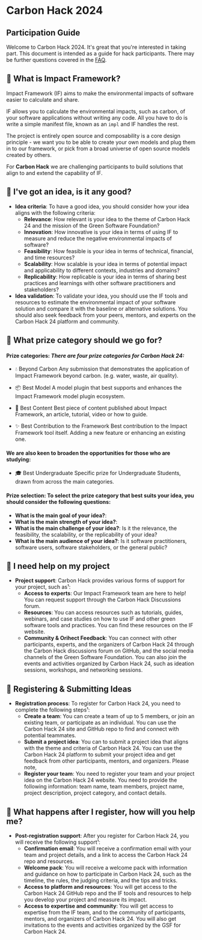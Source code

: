 # Carbon Hack 2024
## Participation Guide

Welcome to Carbon Hack 2024. It's great that you're interested in taking part. This document is intended as a guide for hack participants. There may be further questions covered in the [FAQ](https://github.com/Green-Software-Foundation/hack/blob/main/FAQ.md).

## 💚 What is Impact Framework?
Impact Framework (IF) aims to make the environmental impacts of software easier to calculate and share.

IF allows you to calculate the environmental impacts, such as carbon, of your software applications without writing any code. All you have to do is write a simple manifest file, known as an `impl` and IF handles the rest.

The project is entirely open source and composability is a core design principle - we want you to be able to create your own models and plug them in to our framework, or pick from a broad universe of open source models created by others.

For **Carbon Hack** we are challenging participants to build solutions that align to and extend the capability of IF. 

## 💚 I've got an idea, is it any good?

- **Idea criteria**: To have a good idea, you should consider how your idea aligns with the following criteria:
    - **Relevance**: How relevant is your idea to the theme of Carbon Hack 24 and the mission of the Green Software Foundation?
    - **Innovation**: How innovative is your idea in terms of using IF to measure and reduce the negative environmental impacts of software?
    - **Feasibility**: How feasible is your idea in terms of technical, financial, and time resources?
    - **Scalability**: How scalable is your idea in terms of potential impact and applicability to different contexts, industries and domains?
    - **Replicability**: How replicable is your idea in terms of sharing best practices and learnings with other software practitioners and stakeholders?
- **Idea validation**: To validate your idea, you should use the IF tools and resources to estimate the environmental impact of your software solution and compare it with the baseline or alternative solutions. You should also seek feedback from your peers, mentors, and experts on the Carbon Hack 24 platform and community.


## 💚 What prize category should we go for?
#### **Prize categories**: _There are four prize categories for Carbon Hack 24:_
- 💧 Beyond Carbon
Any submission that demonstrates the application of Impact Framework beyond carbon. (e.g. water, waste, air quality).

- 📦 Best Model
A model plugin that best supports and enhances the Impact Framework model plugin ecosystem.

- 📝 Best Content
Best piece of content published about Impact Framework, an article, tutorial, video or how to guide.

- ✨ Best Contribution to the Framework
Best contribution to the Impact Framework tool itself. Adding a new feature or enhancing an existing one.

#### We are also keen to broaden the opportunities for those who are studying:
- 🎓 Best Undergraduate
Specific prize for Undergraduate Students, drawn from across the main categories.


#### **Prize selection**: To select the prize category that best suits your idea, you should consider the following questions:
- **What is the main goal of your idea?**: 
- **What is the main strength of your idea?**:
- **What is the main challenge of your idea?**: Is it the relevance, the feasibility, the scalability, or the replicability of your idea?
- **What is the main audience of your idea?**: Is it software practitioners, software users, software stakeholders, or the general public?
 

## 💚 I need help on my project
- **Project support**: Carbon Hack provides various forms of support for your project, such as¹:
    - **Access to experts**: Our Impact Framework team are here to help! You can request support through the Carbon Hack Discussions forum.
    - **Resources**: You can access resources such as tutorials, guides, webinars, and case studies on how to use IF and other green software tools and practices. You can find these resources on the IF website.
    - **Community & Orihect Feedback**: You can connect with other participants, experts, and the organizers of Carbon Hack 24 through the Carbon Hack discussions forum on GitHub, and the social media channels of the Green Software Foundation. You can also join the events and activities organized by Carbon Hack 24, such as ideation sessions, workshops, and networking sessions.


## 💚 Registering & Submitting Ideas
- **Registration process**: To register for Carbon Hack 24, you need to complete the following steps¹:
    - **Create a team**: You can create a team of up to 5 members, or join an existing team, or participate as an individual. You can use the Carbon Hack 24 site and GitHub repo to find and connect with potential teammates.
    - **Submit a project idea**: You can to submit a project idea that aligns with the theme and criteria of Carbon Hack 24. You can use the Carbon Hack 24 platform to submit your project idea and get feedback from other participants, mentors, and organizers. Please note, 
    - **Register your team**: You need to register your team and your project idea on the Carbon Hack 24 website. You need to provide the following information: team name, team members, project name, project description, project category, and contact details.
 
## 💚 What happens after I register, how will you help me?
- **Post-registration support**: After you register for Carbon Hack 24, you will receive the following support¹:
    - **Confirmation email**: You will receive a confirmation email with your team and project details, and a link to access the Carbon Hack 24 repo and resources.
    - **Welcome pack**: You will receive a welcome pack with information and guidance on how to participate in Carbon Hack 24, such as the timeline, the rules, the judging criteria, and the tips and tricks.
    - **Access to platform and resources**: You will get access to the Carbon Hack 24 GitHub repo and the IF tools and resources to help you develop your project and measure its impact.
    - **Access to expertise and community**: You will get access to expertise from the IF team, and to the community of participants, mentors, and organizers of Carbon Hack 24. You will also get invitations to the events and activities organized by the GSF for Carbon Hack 24.
